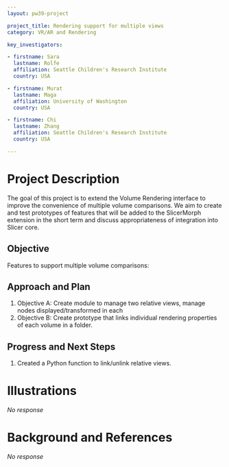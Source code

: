 ```yaml
---
layout: pw39-project

project_title: Rendering support for multiple views
category: VR/AR and Rendering

key_investigators:

- firstname: Sara
  lastname: Rolfe
  affiliation: Seattle Children's Research Institute
  country: USA

- firstname: Murat
  lastname: Maga
  affiliation: University of Washington
  country: USA

- firstname: Chi
  lastname: Zhang
  affiliation: Seattle Children's Research Institute
  country: USA

---
```


# Project Description

<!-- Add a short paragraph describing the project. -->

The goal of this project is to extend the Volume Rendering interface to improve the convenience of multiple volume comparisons. We aim to create and test prototypes of features that will be added to the SlicerMorph extension in the short term and discuss appropriateness of integration into Slicer core.

## Objective

<!-- Describe here WHAT you would like to achieve (what you will have as end result). -->

Features to support multiple volume comparisons:

## Approach and Plan

<!-- Describe here HOW you would like to achieve the objectives stated above. -->

1.  Objective A: Create module to manage two relative views, manage nodes displayed/transformed in each
2.  Objective B: Create prototype that links individual rendering properties of each volume in a folder.

## Progress and Next Steps

<!-- Update this section as you make progress, describing of what you have ACTUALLY DONE.
     If there are specific steps that you could not complete then you can describe them here, too. -->

1.  Created a Python function to link/unlink relative views.

# Illustrations

<!-- Add pictures and links to videos that demonstrate what has been accomplished. -->

*No response*

# Background and References

<!-- If you developed any software, include link to the source code repository.
     If possible, also add links to sample data, and to any relevant publications. -->

*No response*
